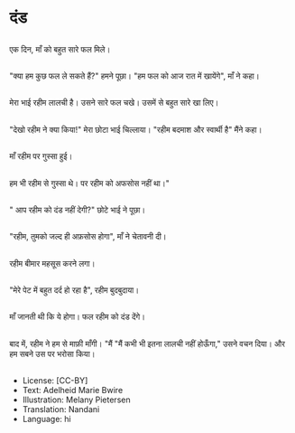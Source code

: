 # दंड

##
एक दिन, माँ को बहुत सारे फल मिले।

##
"क्या हम कुछ फल ले सकते हैं?" हमने पूछा। "हम फल को आज रात में खायेंगे", माँ ने कहा।

##
मेरा भाई रहीम लालची है। उसने सारे फल चखे। उसमें से बहुत सारे खा लिए।

##
"देखो रहीम ने क्या किया!" मेरा छोटा भाई चिल्लाया। "रहीम बदमाश और स्वार्थी है" मैंने कहा।

##
माँ रहीम पर गुस्सा हुई।

##
हम भी रहीम से गुस्सा थे। पर रहीम को अफसोस नहीं था।"

##
" आप रहीम को दंड नहीं देगी?" छोटे भाई ने पूछा।

##
"रहीम, तुमको जल्द ही अफ़सोस होगा", माँ ने चेतावनी दी।

##
रहीम बीमार महसूस करने लगा।

##
"मेरे पेट में बहुत दर्द हो रहा है", रहीम बुदबुदाया।

##
माँ जानती थी कि ये होगा। फल रहीम को दंड देंगे।

##
बाद में, रहीम ने हम से माफ़ी माँगी। "मैं "मैं कभी भी इतना लालची नहीं होऊँगा," उसने वचन दिया। और हम सबने उस पर भरोसा किया।

##
* License: [CC-BY]
* Text: Adelheid Marie Bwire
* Illustration: Melany Pietersen
* Translation: Nandani
* Language: hi
